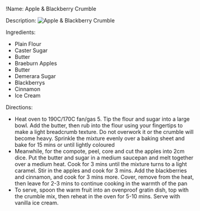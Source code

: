 !Name: Apple & Blackberry Crumble

Description:
![Apple & Blackberry Crumble](https://www.themealdb.com/images/media/meals/xvsurr1511719182.jpg "Apple & Blackberry Crumble")

Ingredients:
- Plain Flour
- Caster Sugar
- Butter
- Braeburn Apples
- Butter
- Demerara Sugar
- Blackberrys
- Cinnamon
- Ice Cream

Directions:
- Heat oven to 190C/170C fan/gas 5. Tip the flour and sugar into a large bowl. Add the butter, then rub into the flour using your fingertips to make a light breadcrumb texture. Do not overwork it or the crumble will become heavy. Sprinkle the mixture evenly over a baking sheet and bake for 15 mins or until lightly coloured
- Meanwhile, for the compote, peel, core and cut the apples into 2cm dice. Put the butter and sugar in a medium saucepan and melt together over a medium heat. Cook for 3 mins until the mixture turns to a light caramel. Stir in the apples and cook for 3 mins. Add the blackberries and cinnamon, and cook for 3 mins more. Cover, remove from the heat, then leave for 2-3 mins to continue cooking in the warmth of the pan
- To serve, spoon the warm fruit into an ovenproof gratin dish, top with the crumble mix, then reheat in the oven for 5-10 mins. Serve with vanilla ice cream.
